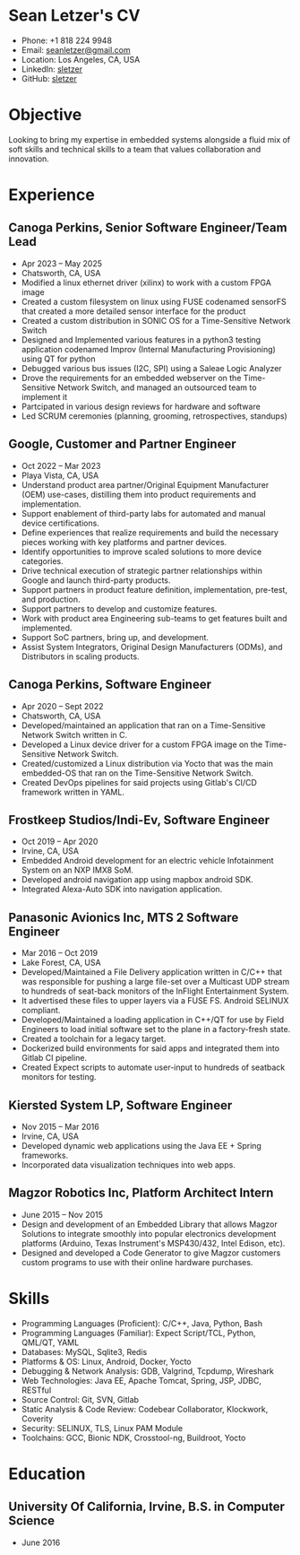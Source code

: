 # Sean Letzer's CV

- Phone: +1 818 224 9948
- Email: [seanletzer@gmail.com](mailto:seanletzer@gmail.com)
- Location: Los Angeles, CA, USA
- LinkedIn: [sletzer](https://linkedin.com/in/sletzer)
- GitHub: [sletzer](https://github.com/sletzer)


# Objective

Looking to bring my expertise in embedded systems alongside a fluid mix of soft skills and technical skills to a team that values collaboration and innovation.

# Experience

## Canoga Perkins, Senior Software Engineer/Team Lead

- Apr 2023 – May 2025
- Chatsworth, CA, USA
- Modified a linux ethernet driver (xilinx) to work with a custom FPGA image
- Created a custom filesystem on linux using FUSE codenamed sensorFS that created a more detailed sensor interface for the product
- Created a custom distribution in SONIC OS for a Time-Sensitive Network Switch
- Designed and Implemented various features in a python3 testing application codenamed Improv (Internal Manufacturing Provisioning) using QT for python
- Debugged various bus issues (I2C, SPI) using a Saleae Logic Analyzer
- Drove the requirements for an embedded webserver on the Time-Sensitive Network Switch, and managed an outsourced team to implement it
- Partcipated in various design reviews for hardware and software
- Led SCRUM ceremonies (planning, grooming, retrospectives, standups)

## Google, Customer and Partner Engineer

- Oct 2022 – Mar 2023
- Playa Vista, CA, USA
- Understand product area partner/Original Equipment Manufacturer (OEM) use-cases, distilling them into product requirements and implementation.
- Support enablement of third-party labs for automated and manual device certifications.
- Define experiences that realize requirements and build the necessary pieces working with key platforms and partner devices.
- Identify opportunities to improve scaled solutions to more device categories.
- Drive technical execution of strategic partner relationships within Google and launch third-party products.
- Support partners in product feature definition, implementation, pre-test, and production.
- Support partners to develop and customize features.
- Work with product area Engineering sub-teams to get features built and implemented.
- Support SoC partners, bring up, and development.
- Assist System Integrators, Original Design Manufacturers (ODMs), and Distributors in scaling products.

## Canoga Perkins, Software Engineer

- Apr 2020 – Sept 2022
- Chatsworth, CA, USA
- Developed/maintained an application that ran on a Time-Sensitive Network Switch written in C.
- Developed a Linux device driver for a custom FPGA image on the Time-Sensitive Network Switch.
- Created/customized a Linux distribution via Yocto that was the main embedded-OS that ran on the Time-Sensitive Network Switch.
- Created DevOps pipelines for said projects using Gitlab's CI/CD framework written in YAML.

## Frostkeep Studios/Indi-Ev, Software Engineer

- Oct 2019 – Apr 2020
- Irvine, CA, USA
- Embedded Android development for an electric vehicle Infotainment System on an NXP IMX8 SoM.
- Developed android navigation app using mapbox android SDK.
- Integrated Alexa-Auto SDK into navigation application.

## Panasonic Avionics Inc, MTS 2 Software Engineer

- Mar 2016 – Oct 2019
- Lake Forest, CA, USA
- Developed/Maintained a File Delivery application written in C/C++ that was responsible for pushing a large file-set over a Multicast UDP stream to hundreds of seat-back monitors of the InFlight Entertainment System.
- It advertised these files to upper layers via a FUSE FS. Android SELINUX compliant.
- Developed/Maintained a loading application in C++/QT for use by Field Engineers to load initial software set to the plane in a factory-fresh state.
- Created a toolchain for a legacy target.
- Dockerized build environments for said apps and integrated them into Gitlab CI pipeline.
- Created Expect scripts to automate user-input to hundreds of seatback monitors for testing.

## Kiersted System LP, Software Engineer

- Nov 2015 – Mar 2016
- Irvine, CA, USA
- Developed dynamic web applications using the Java EE + Spring frameworks.
- Incorporated data visualization techniques into web apps.

## Magzor Robotics Inc, Platform Architect Intern

- June 2015 – Nov 2015
- Design and development of an Embedded Library that allows Magzor Solutions to integrate smoothly into popular electronics development platforms (Arduino, Texas Instrument's MSP430/432, Intel Edison, etc).
- Designed and developed a Code Generator to give Magzor customers custom programs to use with their online hardware purchases.

# Skills

- Programming Languages (Proficient): C/C++, Java, Python, Bash
- Programming Languages (Familiar): Expect Script/TCL, Python, QML/QT, YAML
- Databases: MySQL, Sqlite3, Redis
- Platforms & OS: Linux, Android, Docker, Yocto
- Debugging & Network Analysis: GDB, Valgrind, Tcpdump, Wireshark
- Web Technologies: Java EE, Apache Tomcat, Spring, JSP, JDBC, RESTful
- Source Control: Git, SVN, Gitlab
- Static Analysis & Code Review: Codebear Collaborator, Klockwork, Coverity
- Security: SELINUX, TLS, Linux PAM Module
- Toolchains: GCC, Bionic NDK, Crosstool-ng, Buildroot, Yocto
# Education

## University Of California, Irvine, B.S. in Computer Science

- June 2016

